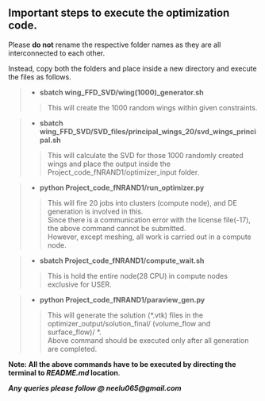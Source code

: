 ## Important steps to execute the optimization code.

Please **do not** rename the respective folder names as they are all interconnected to each other.
 
Instead, copy both the folders and place inside a new directory and execute the files as follows.

> - **sbatch wing_FFD_SVD/wing(1000)_generator.sh**
>
>> This will create the 1000 random wings within given constraints.


> - **sbatch wing_FFD_SVD/SVD_files/principal_wings_20/svd_wings_principal.sh**
>
>> This will calculate the SVD for those 1000 randomly created wings and place the output inside the Project_code_fNRAND1/optimizer_input folder.


> - **python Project_code_fNRAND1/run_optimizer.py**
>
>> This will fire 20 jobs into clusters (compute node), and DE generation is involved in this.  
>> Since there is a communication error with the license file(-17), the above command cannot be submitted.  
>> However, except meshing, all work is carried out in a compute node.

> - **sbatch Project_code_fNRAND1/compute_wait.sh**
>
>> This is hold the entire node(28 CPU) in compute nodes exclusive for USER.

> - **python Project_code_fNRAND1/paraview_gen.py**
>
>> This will generate the solution (*.vtk) files in the optimizer_output/solution_final/ (volume_flow and surface_flow)/ *.     
>> Above command should be executed only after all generation are completed.

**Note: All the above commands have to be executed by directing the terminal to *README.md* location**.

___Any queries please follow @ neelu065@gmail.com___

